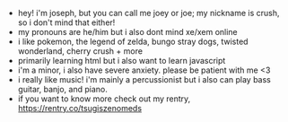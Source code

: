 - hey! i'm joseph, but you can call me joey or joe; my nickname is crush, so i don't mind that either!
- my pronouns are he/him but i also dont mind xe/xem online
- i like pokemon, the legend of zelda, bungo stray dogs, twisted wonderland, cherry crush + more
- primarily learning html but i also want to learn javascript
- i'm a minor, i also have severe anxiety. please be patient with me <3
- i really like music! i'm mainly a percussionist but i also can play bass guitar, banjo, and piano.
- if you want to know more check out my rentry, https://rentry.co/tsugiszenomeds
<!---
plopscotch/plopscotch is a ✨ special ✨ repository because its `README.md` (this file) appears on your GitHub profile.
You can click the Preview link to take a look at your changes.
--->
